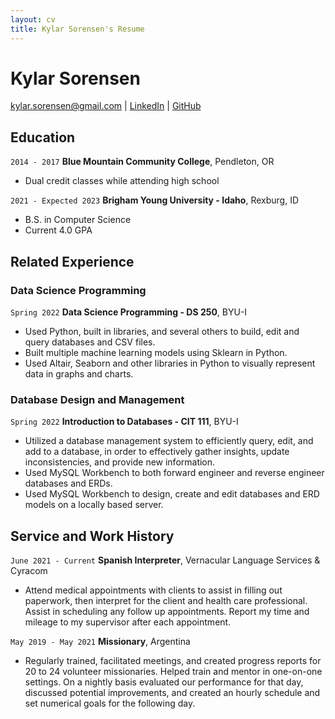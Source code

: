 ```yaml
---
layout: cv
title: Kylar Sorensen's Resume
---
```

# Kylar Sorensen

<div id="webaddress">
<a href="kylar.sorensen@gmail.com">kylar.sorensen@gmail.com</a>
| <a href="https://www.linkedin.com/in/kylar-sorensen-675604175/">LinkedIn</a>
| <a href="https://github.com/apache-pine">GitHub</a>
</div>

<!-- https://www.monique.tech/the-art-of-markdown -->

## Education


`2014 - 2017`
__Blue Mountain Community College__, Pendleton, OR

- Dual credit classes while attending high school

`2021 - Expected 2023`
__Brigham Young University - Idaho__, Rexburg, ID

- B.S. in Computer Science
- Current 4.0 GPA

## Related Experience

### Data Science Programming

`Spring 2022`
__Data Science Programming - DS 250__, BYU-I

- Used Python, built in libraries, and several others to build, edit and query databases and CSV files.
- Built multiple machine learning models using Sklearn in Python.
- Used Altair, Seaborn and other libraries in Python to visually represent data in graphs and charts.

### Database Design and Management

`Spring 2022`
__Introduction to Databases - CIT 111__, BYU-I

- Utilized a database management system to efficiently query, edit, and add to a database, in order to effectively gather insights, update inconsistencies, and provide new information. 
- Used MySQL Workbench to both forward engineer and reverse engineer databases and ERDs.
- Used MySQL Workbench to design, create and edit databases and ERD models on a locally based server.

## Service and Work History

`June 2021 - Current`
__Spanish Interpreter__, Vernacular Language Services & Cyracom
- Attend medical appointments with clients to assist in filling out paperwork, then interpret for the client and health care professional. Assist in scheduling any follow up appointments. Report my time and mileage to my supervisor after each appointment.

`May 2019 - May 2021`
__Missionary__, Argentina
- Regularly trained, facilitated meetings, and created progress reports for 20 to 24 volunteer missionaries. Helped train and mentor in one-on-one settings. On a nightly basis evaluated our performance for that day, discussed potential improvements, and created an hourly schedule and set numerical goals for the following day.



<!-- ### Footer

Last updated: July 2022 -->


